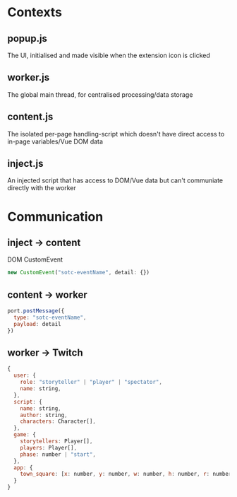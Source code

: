 # Contexts

## popup.js

The UI, initialised and made visible when the extension icon is clicked

## worker.js

The global main thread, for centralised processing/data storage

## content.js

The isolated per-page handling-script which doesn't have direct access to in-page variables/Vue DOM data

## inject.js

An injected script that has access to DOM/Vue data but can't communiate directly with the worker

# Communication

## inject -> content

DOM CustomEvent

```javascript
new CustomEvent("sotc-eventName", detail: {})
```

## content -> worker

```javascript
port.postMessage({
  type: "sotc-eventName",
  payload: detail
})
```

## worker -> Twitch

```javascript
{
  user: {
    role: "storyteller" | "player" | "spectator",
    name: string,
  },
  script: {
    name: string,
    author: string,
    characters: Character[],
  },
  game: {
    storytellers: Player[],
    players: Player[],
    phase: number | "start",
  },
  app: {
    town_square: [x: number, y: number, w: number, h: number, r: number] // good luck!
  }
}
```
